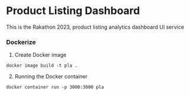 # Product Listing Dashboard

This is the Rakathon 2023, product listing analytics dashboard UI service

### Dockerize

1. Create Docker image

```shell
docker image build -t pla .
```

2. Running the Docker container

```shell
docker container run -p 3000:3000 pla
```

